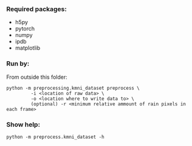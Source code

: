 ### Required packages:
- h5py
- pytorch 
- numpy
- ipdb
- matplotlib

### Run by:
From outside this folder:
```
python -m preprocessing.kmni_dataset preprocess \
         -i <location of raw data> \
         -o <location where to write data to> \
         (optional) -r <minimum relative ammount of rain pixels in each frame>
```
### Show help:
```
python -m preprocess.kmni_dataset -h
```
